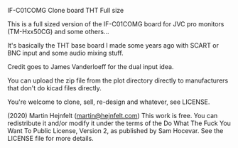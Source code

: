IF-C01COMG Clone board THT Full size

This is a full sized version of the IF-C01COMG board for JVC pro monitors (TM-Hxx50CG) and some others...

It's basically the THT base board I made some years ago with SCART or BNC input and some audio mixing
stuff.

Credit goes to James Vanderloeff for the dual input idea.

You can upload the zip file from the plot directory directly to manufacturers that don't do kicad files directly.

You're welcome to clone, sell, re-design and whatever, see LICENSE.

(2020) Martin Hejnfelt (martin@hejnfelt.com)
This work is free. You can redistribute it and/or modify it under the
terms of the Do What The Fuck You Want To Public License, Version 2,
as published by Sam Hocevar. See the LICENSE file for more details.

